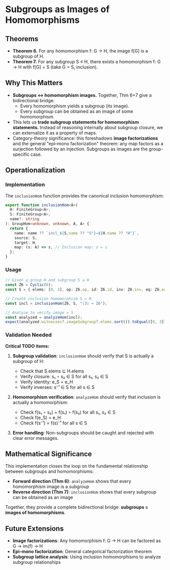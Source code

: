 # Subgroups as Images of Homomorphisms

## Theorems

- **Theorem 6.** For any homomorphism f: G → H, the image f[G] is a subgroup of H.
- **Theorem 7.** For any subgroup S ≤ H, there exists a homomorphism f: G → H with f[G] = S (take G = S, inclusion).

## Why This Matters

- **Subgroups ↔ homomorphism images.** Together, Thm 6+7 give a bidirectional bridge:
  - Every homomorphism yields a subgroup (its image).
  - Every subgroup can be obtained as an image of some homomorphism.
- This lets us **trade subgroup statements for homomorphism statements.** Instead of reasoning internally about subgroup closure, we can externalize it as a property of maps.
- Category-theory significance: this foreshadows **image factorizations** and the general "epi–mono factorization" theorem: any map factors as a surjection followed by an injection. Subgroups as images are the group-specific case.

## Operationalization

### Implementation

The `inclusionHom` function provides the canonical inclusion homomorphism:

```typescript
export function inclusionHom<A>(
  H: FiniteGroup<A>, 
  S: FiniteGroup<A>, 
  name?: string
): GroupHom<unknown, unknown, A, A> {
  return {
    name: name ?? `incl_${S.name ?? "S"}→${H.name ?? "H"}`,
    source: S,
    target: H,
    map: (s: A) => s, // Inclusion map: s ↦ s
  };
}
```

### Usage

```typescript
// Given a group H and subgroup S ≤ H
const Z6 = Cyclic(6);
const S = { elems: [0, 3], op: Z6.op, id: Z6.id, inv: Z6.inv, eq: Z6.eq, name: "⟨3⟩" };

// Create inclusion homomorphism S ↪ H
const incl = inclusionHom(Z6, S, "⟨3⟩ ↪ Z6");

// Analyze to verify image = S
const analyzed = analyzeHom(incl);
expect(analyzed.witnesses?.imageSubgroup?.elems.sort()).toEqual([0, 3]);
```

### Validation Needed

**Critical TODO items:**

1. **Subgroup validation**: `inclusionHom` should verify that S is actually a subgroup of H:
   - Check that S.elems ⊆ H.elems
   - Verify closure: s₁ ∘ s₂ ∈ S for all s₁, s₂ ∈ S
   - Verify identity: e_S = e_H
   - Verify inverses: s⁻¹ ∈ S for all s ∈ S

2. **Homomorphism verification**: `analyzeHom` should verify that inclusion is actually a homomorphism:
   - Check f(s₁ ∘ s₂) = f(s₁) ∘ f(s₂) for all s₁, s₂ ∈ S
   - Check f(e_S) = e_H
   - Check f(s⁻¹) = f(s)⁻¹ for all s ∈ S

3. **Error handling**: Non-subgroups should be caught and rejected with clear error messages.

## Mathematical Significance

This implementation closes the loop on the fundamental relationship between subgroups and homomorphisms:

- **Forward direction (Thm 6)**: `analyzeHom` shows that every homomorphism image is a subgroup
- **Reverse direction (Thm 7)**: `inclusionHom` shows that every subgroup can be obtained as an image

Together, they provide a complete bidirectional bridge: **subgroups = images of homomorphisms**.

## Future Extensions

- **Image factorizations**: Any homomorphism f: G → H can be factored as G → im(f) → H
- **Epi-mono factorization**: General categorical factorization theorem
- **Subgroup lattice analysis**: Using inclusion homomorphisms to analyze subgroup relationships